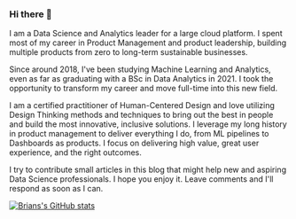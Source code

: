 ### Hi there 👋

I am a Data Science and Analytics leader for a large cloud platform. I spent most of my career in Product Management and product leadership, building multiple products from zero to long-term sustainable businesses.

Since around 2018, I've been studying Machine Learning and Analytics, even as far as graduating with a BSc in Data Analytics in 2021. I took the opportunity to transform my career and move full-time into this new field.

I am a certified practitioner of Human-Centered Design and love utilizing Design Thinking methods and techniques to bring out the best in people and build the most innovative, inclusive solutions. I leverage my long history in product management to deliver everything I do, from ML pipelines to Dashboards as products. I focus on delivering high value, great user experience, and the right outcomes.

I try to contribute small articles in this blog that might help new and aspiring Data Science professionals. I hope you enjoy it. Leave comments and I'll respond as soon as I can.

[![Brians's GitHub stats](https://github-readme-stats.vercel.app/api?username=broepke&show_icons=true)](https://github.com/anuraghazra/github-readme-stats)

<!--
**broepke/broepke** is a ✨ _special_ ✨ repository because its `README.md` (this file) appears on your GitHub profile.

Here are some ideas to get you started:

- 🔭 I’m currently working on ...
- 🌱 I’m currently learning ...
- 👯 I’m looking to collaborate on ...
- 🤔 I’m looking for help with ...
- 💬 Ask me about ...
- 📫 How to reach me: ...
- 😄 Pronouns: ...
- ⚡ Fun fact: ...
-->
